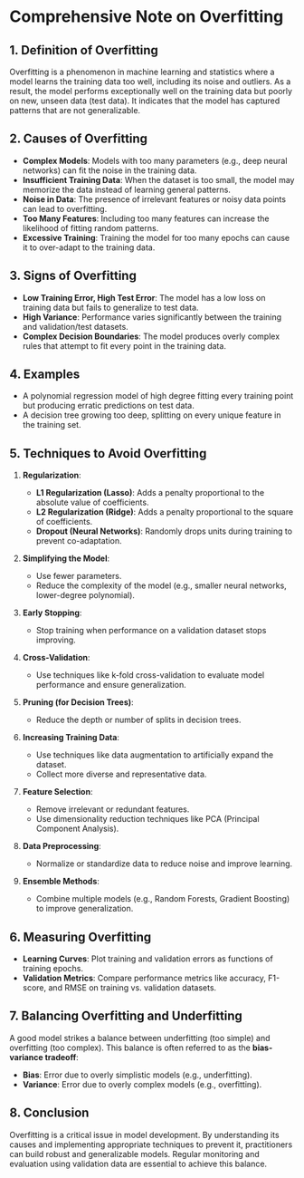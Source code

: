 # **Comprehensive Note on Overfitting**

## **1. Definition of Overfitting**

Overfitting is a phenomenon in machine learning and statistics where a model learns the training data too well, including its noise and outliers. As a result, the model performs exceptionally well on the training data but poorly on new, unseen data (test data). It indicates that the model has captured patterns that are not generalizable.

## **2. Causes of Overfitting**

- **Complex Models**: Models with too many parameters (e.g., deep neural networks) can fit the noise in the training data.
- **Insufficient Training Data**: When the dataset is too small, the model may memorize the data instead of learning general patterns.
- **Noise in Data**: The presence of irrelevant features or noisy data points can lead to overfitting.
- **Too Many Features**: Including too many features can increase the likelihood of fitting random patterns.
- **Excessive Training**: Training the model for too many epochs can cause it to over-adapt to the training data.

## **3. Signs of Overfitting**

- **Low Training Error, High Test Error**: The model has a low loss on training data but fails to generalize to test data.
- **High Variance**: Performance varies significantly between the training and validation/test datasets.
- **Complex Decision Boundaries**: The model produces overly complex rules that attempt to fit every point in the training data.

## **4. Examples**

- A polynomial regression model of high degree fitting every training point but producing erratic predictions on test data.
- A decision tree growing too deep, splitting on every unique feature in the training set.

## **5. Techniques to Avoid Overfitting**

1. **Regularization**:
   - **L1 Regularization (Lasso)**: Adds a penalty proportional to the absolute value of coefficients.
   - **L2 Regularization (Ridge)**: Adds a penalty proportional to the square of coefficients.
   - **Dropout (Neural Networks)**: Randomly drops units during training to prevent co-adaptation.

2. **Simplifying the Model**:
   - Use fewer parameters.
   - Reduce the complexity of the model (e.g., smaller neural networks, lower-degree polynomial).

3. **Early Stopping**:
   - Stop training when performance on a validation dataset stops improving.

4. **Cross-Validation**:
   - Use techniques like k-fold cross-validation to evaluate model performance and ensure generalization.

5. **Pruning (for Decision Trees)**:
   - Reduce the depth or number of splits in decision trees.

6. **Increasing Training Data**:
   - Use techniques like data augmentation to artificially expand the dataset.
   - Collect more diverse and representative data.

7. **Feature Selection**:
   - Remove irrelevant or redundant features.
   - Use dimensionality reduction techniques like PCA (Principal Component Analysis).

8. **Data Preprocessing**:
   - Normalize or standardize data to reduce noise and improve learning.

9. **Ensemble Methods**:
   - Combine multiple models (e.g., Random Forests, Gradient Boosting) to improve generalization.

## **6. Measuring Overfitting**

- **Learning Curves**: Plot training and validation errors as functions of training epochs.
- **Validation Metrics**: Compare performance metrics like accuracy, F1-score, and RMSE on training vs. validation datasets.

## **7. Balancing Overfitting and Underfitting**

A good model strikes a balance between underfitting (too simple) and overfitting (too complex). This balance is often referred to as the **bias-variance tradeoff**:

- **Bias**: Error due to overly simplistic models (e.g., underfitting).
- **Variance**: Error due to overly complex models (e.g., overfitting).

## **8. Conclusion**

Overfitting is a critical issue in model development. By understanding its causes and implementing appropriate techniques to prevent it, practitioners can build robust and generalizable models. Regular monitoring and evaluation using validation data are essential to achieve this balance.
